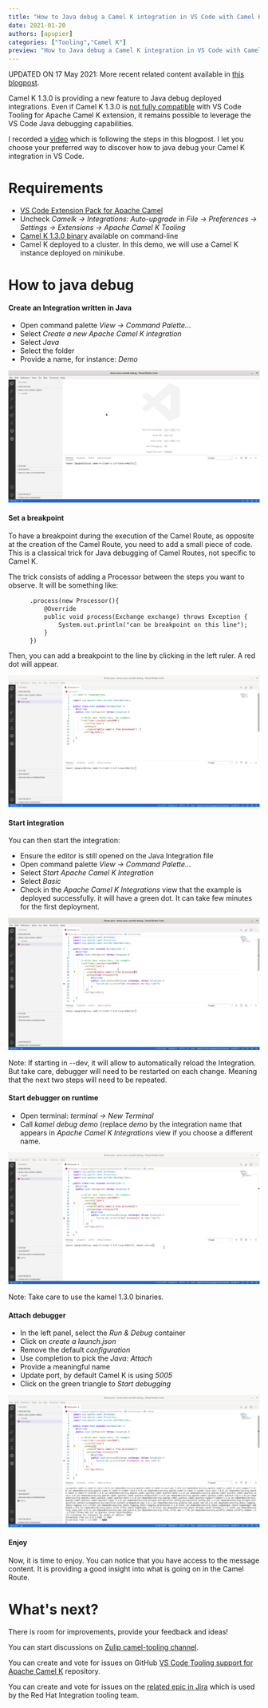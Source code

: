 ```yaml
---
title: "How to Java debug a Camel K integration in VS Code with Camel K 1.3.0"
date: 2021-01-20
authors: [apupier]
categories: ["Tooling","Camel K"]
preview: "How to Java debug a Camel K integration in VS Code with Camel K 1.3.0"
---
```


UPDATED ON 17 May 2021: More recent related content available in [this blogpost](/blog/2021/05/JavaDebuggingInVSCode-iteration2).

Camel K 1.3.0 is providing a new feature to Java debug deployed integrations. Even if Camel K 1.3.0 is [not fully compatible](https://github.com/apache/camel-k/issues/1872) with VS Code Tooling for Apache Camel K extension, it remains possible to leverage the VS Code Java debugging capabilities.

I recorded a [video](https://youtu.be/cFPuxd1Je3c) which is following the steps in this blogpost. I let you choose your preferred way to discover how to java debug your Camel K integration in VS Code.

# Requirements

- [VS Code Extension Pack for Apache Camel](https://marketplace.visualstudio.com/items?itemName=redhat.apache-camel-extension-pack)
- Uncheck _Camelk -> Integrations: Auto-upgrade_ in _File -> Preferences -> Settings -> Extensions -> Apache Camel K Tooling_
- [Camel K 1.3.0 binary](/download/#camel-k) available on command-line
- Camel K deployed to a cluster. In this demo, we will use a Camel K instance deployed on minikube.

# How to java debug

#### Create an Integration written in Java

- Open command palette _View -> Command Palette..._
- Select _Create a new Apache Camel K integration_
- Select _Java_
- Select the folder
- Provide a name, for instance: _Demo_

![Create java file](./1-CreateJavaCamelKIntegration.gif)

#### Set a breakpoint

To have a breakpoint during the execution of the Camel Route, as opposite at the creation of the Camel Route, you need to add a small piece of code. This is a classical trick for Java debugging of Camel Routes, not specific to Camel K.

The trick consists of adding a Processor between the steps you want to observe. It will be something like:

		  .process(new Processor(){
			  @Override
			  public void process(Exchange exchange) throws Exception {
				  System.out.println("can be breakpoint on this line");
			  }
		  })

Then, you can add a breakpoint to the line by clicking in the left ruler. A red dot will appear.

![Provide breakpoint inside a Processor](./2-putBreakpoint.gif)

#### Start integration

You can then start the integration:

- Ensure the editor is still opened on the Java Integration file
- Open command palette _View -> Command Palette..._
- Select _Start Apache Camel K Integration_
- Select _Basic_
- Check in the _Apache Camel K Integrations_ view that the example is deployed successfully. it will have a green dot. It can take few minutes for the first deployment.

![Start integration in basic mode](./3-startIntegration.gif)

Note: If starting in --dev, it will allow to automatically reload the Integration. But take care, debugger will need to be restarted on each change. Meaning that the next two steps will need to be repeated.

#### Start debugger on runtime

- Open terminal: _terminal -> New Terminal_
- Call _kamel debug demo_ (replace _demo_ by the integration name that appears in _Apache Camel K Integrations_ view if you choose a different name.

![Start debugger on runtime](4-startDebuggerOnRuntime.gif)

Note: Take care to use the kamel 1.3.0 binaries.

#### Attach debugger

- In the left panel, select the _Run & Debug_ container
- Click on _create a launch.json_
- Remove the default _configuration_
- Use completion to pick the _Java: Attach_
- Provide a meaningful name
- Update port, by default Camel K is using _5005_
- Click on the green triangle to _Start debugging_

![Attach debugger](5-AttachDebugger.gif)

#### Enjoy

Now, it is time to enjoy. You can notice that you have access to the message content. It is providing a good insight into what is going on in the Camel Route.

# What's next?

There is room for improvements, provide your feedback and ideas!

You can start discussions on [Zulip camel-tooling channel](https://camel.zulipchat.com/#narrow/stream/258729-camel-tooling).

You can create and vote for issues on GitHub [VS Code Tooling support for Apache Camel K](https://github.com/camel-tooling/vscode-camelk/issues) repository.

You can create and vote for issues on the [related epic in Jira](https://issues.redhat.com/browse/FUSETOOLS2-941) which is used by the Red Hat Integration tooling team.
